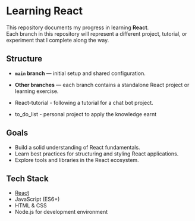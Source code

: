 # Learning React

This repository documents my progress in learning **React**.  
Each branch in this repository will represent a different project, tutorial, or experiment that I complete along the way.

## Structure
- **`main` branch** — initial setup and shared configuration.
- **Other branches** — each branch contains a standalone React project or learning exercise.

- React-tutorial - following a tutorial for a chat bot project.
- to_do_list - personal project to apply the knowledge earnt

## Goals
- Build a solid understanding of React fundamentals.
- Learn best practices for structuring and styling React applications.
- Explore tools and libraries in the React ecosystem.

## Tech Stack
- [React](https://react.dev/)
- JavaScript (ES6+)
- HTML & CSS
- Node.js for development environment
